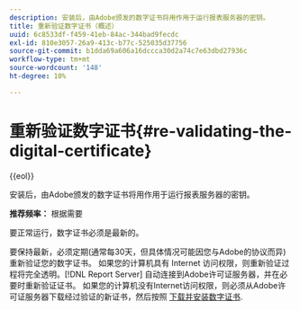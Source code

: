```yaml
---
description: 安装后，由Adobe颁发的数字证书将用作用于运行报表服务器的密钥。
title: 重新验证数字证书（概述）
uuid: 6c8533df-f459-41eb-84ac-344bad9fecdc
exl-id: 810e3057-26a9-413c-b77c-525035d37756
source-git-commit: b1dda69a606a16dccca30d2a74c7e63dbd27936c
workflow-type: tm+mt
source-wordcount: '148'
ht-degree: 10%

---
```


# 重新验证数字证书{#re-validating-the-digital-certificate}

{{eol}}

安装后，由Adobe颁发的数字证书将用作用于运行报表服务器的密钥。

**推荐频率：** 根据需要

要正常运行，数字证书必须是最新的。

要保持最新，必须定期(通常每30天，但具体情况可能因您与Adobe的协议而异)重新验证您的数字证书。 如果您的计算机具有 Internet 访问权限，则重新验证过程将完全透明。[!DNL Report Server] 自动连接到Adobe许可证服务器，并在必要时重新验证证书。 如果您的计算机没有Internet访问权限，则必须从Adobe许可证服务器下载经过验证的新证书，然后按照 [下载并安装数字证书](../../../home/c-rpt-oview/c-inst-rpt/c-install-dig-cert/c-install-dig-cert.md#concept-5a61fc67df3643598c7c403962075f76).
